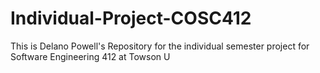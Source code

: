 # Individual-Project-COSC412
This is Delano Powell's Repository for the individual semester project for Software Engineering 412 at Towson U
